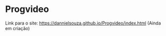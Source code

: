 # Progvideo
 
Link para o site: https://dannielsouza.github.io/Progvideo/index.html (Ainda em criação)